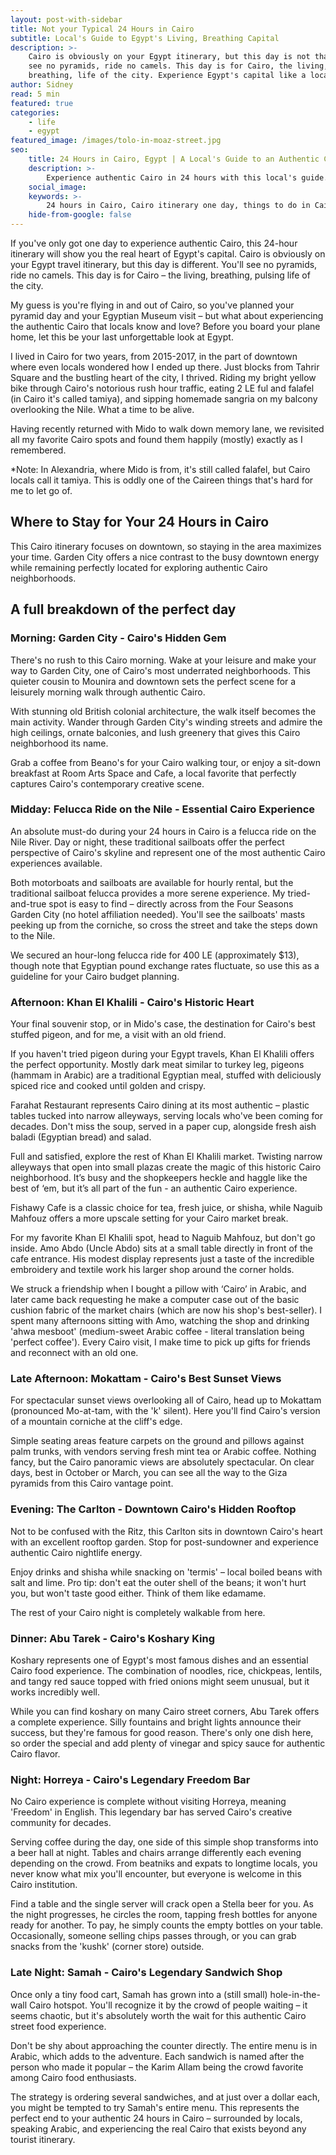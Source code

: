 ```yaml
---
layout: post-with-sidebar
title: Not your Typical 24 Hours in Cairo
subtitle: Local's Guide to Egypt's Living, Breathing Capital
description: >-
    Cairo is obviously on your Egypt itinerary, but this day is not that. You’ll
    see no pyramids, ride no camels. This day is for Cairo, the living,
    breathing, life of the city. Experience Egypt's capital like a local.
author: Sidney
read: 5 min
featured: true
categories:
    - life
    - egypt
featured_image: /images/tolo-in-moaz-street.jpg
seo:
    title: 24 Hours in Cairo, Egypt | A Local's Guide to an Authentic Cairo Experience 2025
    description: >-
        Experience authentic Cairo in 24 hours with this local's guide. From Garden City walks to Khan El Khalili markets - discover Egypt's capital beyond the pyramids.
    social_image:
    keywords: >-
        24 hours in Cairo, Cairo itinerary one day, things to do in Cairo Egypt, Cairo travel guide, authentic Cairo experience, Cairo local guide, Cairo beyond pyramids, felucca ride Cairo, Khan El Khalili market, Cairo food tour, downtown Cairo guide, Cairo in a day, Egypt travel itinerary, Cairo neighborhoods guide, real Cairo experience
    hide-from-google: false
---
```



If you've only got one day to experience authentic Cairo, this 24-hour itinerary will show you the real heart of Egypt's capital. Cairo is obviously on your Egypt travel itinerary, but this day is different. You'll see no pyramids, ride no camels. This day is for Cairo – the living, breathing, pulsing life of the city.

My guess is you're flying in and out of Cairo, so you've planned your pyramid day and your Egyptian Museum visit – but what about experiencing the authentic Cairo that locals know and love? Before you board your plane home, let this be your last unforgettable look at Egypt.

I lived in Cairo for two years, from 2015-2017, in the part of downtown where even locals wondered how I ended up there. Just blocks from Tahrir Square and the bustling heart of the city, I thrived. Riding my bright yellow bike through Cairo's notorious rush hour traffic, eating 2 LE ful and falafel (in Cairo it's called tamiya), and sipping homemade sangria on my balcony overlooking the Nile. What a time to be alive.

Having recently returned with Mido to walk down memory lane, we revisited all my favorite Cairo spots and found them happily (mostly) exactly as I remembered.

*Note: In Alexandria, where Mido is from, it's still called falafel, but Cairo locals call it tamiya. This is oddly one of the Caireen things that's hard for me to let go of.

## Where to Stay for Your 24 Hours in **Cairo**

This Cairo itinerary focuses on downtown, so staying in the area maximizes your time. Garden City offers a nice contrast to the busy downtown energy while remaining perfectly located for exploring authentic Cairo neighborhoods.

## A full breakdown of the **perfect** day
### **Morning:** Garden City - Cairo's Hidden Gem

There's no rush to this Cairo morning. Wake at your leisure and make your way to Garden City, one of Cairo's most underrated neighborhoods. This quieter cousin to Mounira and downtown sets the perfect scene for a leisurely morning walk through authentic Cairo.

With stunning old British colonial architecture, the walk itself becomes the main activity. Wander through Garden City's winding streets and admire the high ceilings, ornate balconies, and lush greenery that gives this Cairo neighborhood its name. 

Grab a coffee from Beano's for your Cairo walking tour, or enjoy a sit-down breakfast at Room Arts Space and Cafe, a local favorite that perfectly captures Cairo's contemporary creative scene.

### **Midday:** Felucca Ride on the Nile - Essential Cairo Experience

An absolute must-do during your 24 hours in Cairo is a felucca ride on the Nile River. Day or night, these traditional sailboats offer the perfect perspective of Cairo's skyline and represent one of the most authentic Cairo experiences available.

Both motorboats and sailboats are available for hourly rental, but the traditional sailboat felucca provides a more serene experience. My tried-and-true spot is easy to find – directly across from the Four Seasons Garden City (no hotel affiliation needed). You'll see the sailboats' masts peeking up from the corniche, so cross the street and take the steps down to the Nile.

We secured an hour-long felucca ride for 400 LE (approximately $13), though note that Egyptian pound exchange rates fluctuate, so use this as a guideline for your Cairo budget planning.

### **Afternoon:** Khan El Khalili - Cairo's Historic Heart

Your final souvenir stop, or in Mido's case, the destination for Cairo's best stuffed pigeon, and for me, a visit with an old friend.

If you haven't tried pigeon during your Egypt travels, Khan El Khalili offers the perfect opportunity. Mostly dark meat similar to turkey leg, pigeons (hammam in Arabic) are a traditional Egyptian meal, stuffed with deliciously spiced rice and cooked until golden and crispy.

Farahat Restaurant represents Cairo dining at its most authentic – plastic tables tucked into narrow alleyways, serving locals who've been coming for decades. Don't miss the soup, served in a paper cup, alongside fresh aish baladi (Egyptian bread) and salad.

Full and satisfied, explore the rest of Khan El Khalili market. Twisting narrow alleyways that open into small plazas create the magic of this historic Cairo neighborhood. It’s busy and the shopkeepers heckle and haggle like the best of ‘em, but it’s all part of the fun - an authentic Cairo experience.

Fishawy Cafe is a classic choice for tea, fresh juice, or shisha, while Naguib Mahfouz offers a more upscale setting for your Cairo market break.

For my favorite Khan El Khalili spot, head to Naguib Mahfouz, but don't go inside. Amo Abdo (Uncle Abdo) sits at a small table directly in front of the cafe entrance. His modest display represents just a taste of the incredible embroidery and textile work his larger shop around the corner holds.

We struck a friendship when I bought a pillow with ‘Cairo’ in Arabic, and later came back requesting he make a computer case out of the basic cushion fabric of the market chairs (which are now his shop's best-seller). I spent many afternoons sitting with Amo, watching the shop and drinking 'ahwa mesboot' (medium-sweet Arabic coffee - literal translation being 'perfect coffee'). Every Cairo visit, I make time to pick up gifts for friends and reconnect with an old one.

### **Late Afternoon:** Mokattam - Cairo's Best Sunset Views

For spectacular sunset views overlooking all of Cairo, head up to Mokattam (pronounced Mo-at-tam, with the 'k' silent). Here you'll find Cairo's version of a mountain corniche at the cliff's edge.

Simple seating areas feature carpets on the ground and pillows against palm trunks, with vendors serving fresh mint tea or Arabic coffee. Nothing fancy, but the Cairo panoramic views are absolutely spectacular. On clear days, best in October or March, you can see all the way to the Giza pyramids from this Cairo vantage point.

### **Evening:** The Carlton - Downtown Cairo's Hidden Rooftop

Not to be confused with the Ritz, this Carlton sits in downtown Cairo's heart with an excellent rooftop garden. Stop for post-sundowner and experience authentic Cairo nightlife energy. 

Enjoy drinks and shisha while snacking on 'termis' – local boiled beans with salt and lime. Pro tip: don't eat the outer shell of the beans; it won't hurt you, but won't taste good either. Think of them like edamame.

The rest of your Cairo night is completely walkable from here.

### **Dinner:** Abu Tarek - Cairo's Koshary King

Koshary represents one of Egypt's most famous dishes and an essential Cairo food experience. The combination of noodles, rice, chickpeas, lentils, and tangy red sauce topped with fried onions might seem unusual, but it works incredibly well.

While you can find koshary on many Cairo street corners, Abu Tarek offers a complete experience. Silly fountains and bright lights announce their success, but they're famous for good reason. There's only one dish here, so order the special and add plenty of vinegar and spicy sauce for authentic Cairo flavor.

### **Night:** Horreya - Cairo's Legendary Freedom Bar

No Cairo experience is complete without visiting Horreya, meaning 'Freedom' in English. This legendary bar has served Cairo's creative community for decades.

Serving coffee during the day, one side of this simple shop transforms into a beer hall at night. Tables and chairs arrange differently each evening depending on the crowd. From beatniks and expats to longtime locals, you never know what mix you'll encounter, but everyone is welcome in this Cairo institution.

Find a table and the single server will crack open a Stella beer for you. As the night progresses, he circles the room, tapping fresh bottles for anyone ready for another. To pay, he simply counts the empty bottles on your table. Occasionally, someone selling chips passes through, or you can grab snacks from the 'kushk' (corner store) outside.

### **Late Night:** Samah - Cairo's Legendary Sandwich Shop

Once only a tiny food cart, Samah has grown into a (still small) hole-in-the-wall Cairo hotspot. You'll recognize it by the crowd of people waiting – it seems chaotic, but it's absolutely worth the wait for this authentic Cairo street food experience.

Don't be shy about approaching the counter directly. The entire menu is in Arabic, which adds to the adventure. Each sandwich is named after the person who made it popular – the Karim Allam being the crowd favorite among Cairo food enthusiasts.

The strategy is ordering several sandwiches, and at just over a dollar each, you might be tempted to try Samah's entire menu. This represents the perfect end to your authentic 24 hours in Cairo – surrounded by locals, speaking Arabic, and experiencing the real Cairo that exists beyond any tourist itinerary.
